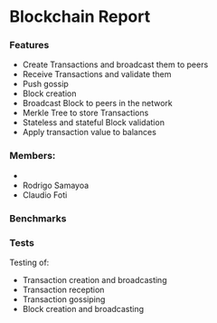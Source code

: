 # Blockchain Report

### Features

- Create Transactions and broadcast them to peers
- Receive Transactions and validate them
- Push gossip
- Block creation
- Broadcast Block to peers in the network
- Merkle Tree to store Transactions
- Stateless and stateful Block validation
- Apply transaction value to balances

### Members:

-
- Rodrigo Samayoa
- Claudio Foti

### Benchmarks

### Tests

Testing of:
- Transaction creation and broadcasting
- Transaction reception
- Transaction gossiping
- Block creation and broadcasting